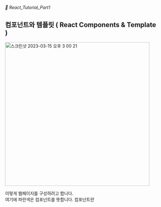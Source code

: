 ###### 🌵 React_Tutorial_Part1

## 컴포넌트와 템플릿 ( React  Components & Template )

<img width="470" alt="스크린샷 2023-03-15 오후 3 00 21" src="https://user-images.githubusercontent.com/48478079/225220419-a7ab5cc0-22ca-41e1-ac06-2d37d4ad0769.png">

이렇게 웹페이지를 구성하려고 합니다.  
여기에 파란색은 컴포넌트를 뜻합니다.  컴포넌트란
